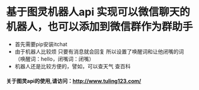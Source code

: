 # 基于图灵机器人api 实现可以微信聊天的机器人，也可以添加到微信群作为群助手

- 首先需要pip安装itchat
- 由于机器人比较烦 只要有消息就会回复 所以设置了唤醒词和让他闭嘴的词（唤醒词：hello，闭嘴词：闭嘴）
- 机器人还是比较方便的，譬如，可以查天气 查百科

#### 关于图灵api的使用,请访问：http://www.tuling123.com/
